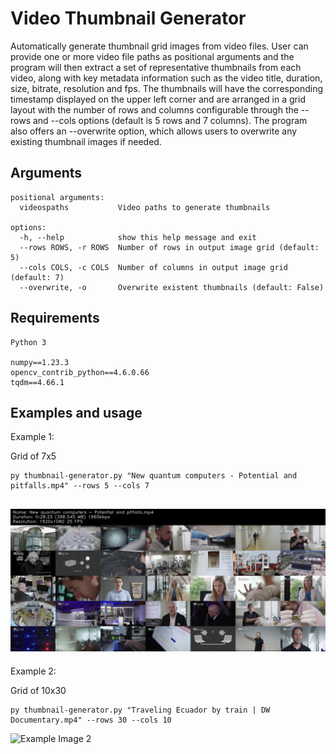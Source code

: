 # Video Thumbnail Generator

Automatically generate thumbnail grid images from video files. 
User can provide one or more video file paths as positional arguments and the program will then extract a set of representative thumbnails from each video, 
along with key metadata information such as the video title, duration, size, bitrate, resolution and fps. 
The thumbnails will have the corresponding timestamp displayed on the upper left corner and are arranged in a grid layout with the number of rows and columns configurable through the --rows and --cols options (default is 5 rows and 7 columns). 
The program also offers an --overwrite option, which allows users to overwrite any existing thumbnail images if needed. 


## Arguments
```
positional arguments:
  videospaths           Video paths to generate thumbnails

options:
  -h, --help            show this help message and exit
  --rows ROWS, -r ROWS  Number of rows in output image grid (default: 5)
  --cols COLS, -c COLS  Number of columns in output image grid (default: 7)
  --overwrite, -o       Overwrite existent thumbnails (default: False)
```
## Requirements
```
Python 3

numpy==1.23.3
opencv_contrib_python==4.6.0.66
tqdm==4.66.1
```

## Examples and usage

Example 1: 

Grid of 7x5

```
py thumbnail-generator.py "New quantum computers - Potential and pitfalls.mp4" --rows 5 --cols 7
```
![Example Image 1](https://github.com/leandroesposito/thumbnail-generator/blob/main/examples/New%20quantum%20computers%20-%20Potential%20and%20pitfalls_snapshot.jpg "Example Image 1")
---

Example 2: 

Grid of 10x30

```
py thumbnail-generator.py "Traveling Ecuador by train | DW Documentary.mp4" --rows 30 --cols 10
```
![Example Image 2](https://github.com/leandroesposito/thumbnail-generator/blob/main/examples/Traveling%20Ecuador%20by%20train%20%EF%BD%9C%20DW%20Documentary_snapshot.jpg "Example Image 2")
